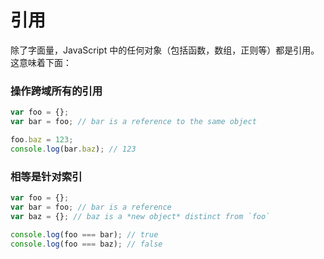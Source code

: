 # 引用

除了字面量，JavaScript 中的任何对象（包括函数，数组，正则等）都是引用。这意味着下面：

### 操作跨域所有的引用

```ts
var foo = {};
var bar = foo; // bar is a reference to the same object

foo.baz = 123;
console.log(bar.baz); // 123
```

### 相等是针对索引
```ts
var foo = {};
var bar = foo; // bar is a reference
var baz = {}; // baz is a *new object* distinct from `foo`

console.log(foo === bar); // true
console.log(foo === baz); // false
```